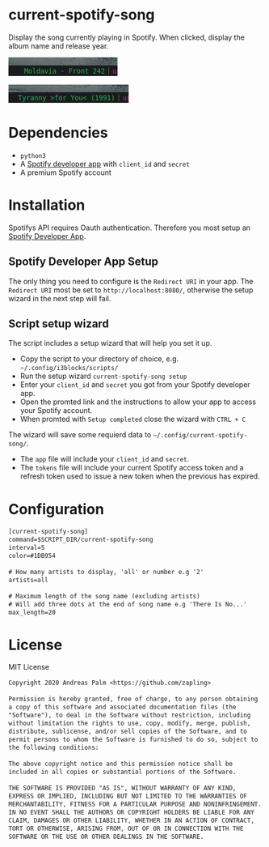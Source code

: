 # current-spotify-song

Display the song currently playing in Spotify. When clicked, display the album name and release year.

![Song title](song.png)

![Album name with release year](album.png)

# Dependencies

* `python3`
* A [Spotify developer app](https://developer.spotify.com/dashboard/applications) with `client_id` and `secret`
* A premium Spotify account

# Installation

Spotifys API requires Oauth authentication. Therefore you most setup an [Spotify Developer App](https://developer.spotify.com/dashboard/applications).

## Spotify Developer App Setup

The only thing you need to configure is the `Redirect URI` in your app. The `Redirect URI` most be set to `http://localhost:8080/`, otherwise the setup wizard in the next step will fail.


## Script setup wizard

The script includes a setup wizard that will help you set it up.

* Copy the script to your directory of choice, e.g. `~/.config/i3blocks/scripts/`
* Run the setup wizard `current-spotify-song setup`
* Enter your `client_id` and `secret` you got from your Spotify developer app.
* Open the promted link and the instructions to allow your app to access your Spotify account.
* When promted with `Setup completed` close the wizard with `CTRL + C`

The wizard will save some requierd data to `~/.config/current-spotify-song/`.

* The `app` file will include your `client_id` and `secret`.
* The `tokens` file will include your current Spotify access token and a refresh token used to issue a new token when the previous has expired.

# Configuration
```
[current-spotify-song]
command=$SCRIPT_DIR/current-spotify-song
interval=5
color=#1DB954

# How many artists to display, 'all' or number e.g '2'
artists=all

# Maximum length of the song name (excluding artists)
# Will add three dots at the end of song name e.g 'There Is No...'
max_length=20
```

# License

MIT License

```
Copyright 2020 Andreas Palm <https://github.com/zapling>

Permission is hereby granted, free of charge, to any person obtaining a copy of this software and associated documentation files (the "Software"), to deal in the Software without restriction, including without limitation the rights to use, copy, modify, merge, publish, distribute, sublicense, and/or sell copies of the Software, and to permit persons to whom the Software is furnished to do so, subject to the following conditions:

The above copyright notice and this permission notice shall be included in all copies or substantial portions of the Software.

THE SOFTWARE IS PROVIDED "AS IS", WITHOUT WARRANTY OF ANY KIND, EXPRESS OR IMPLIED, INCLUDING BUT NOT LIMITED TO THE WARRANTIES OF MERCHANTABILITY, FITNESS FOR A PARTICULAR PURPOSE AND NONINFRINGEMENT. IN NO EVENT SHALL THE AUTHORS OR COPYRIGHT HOLDERS BE LIABLE FOR ANY CLAIM, DAMAGES OR OTHER LIABILITY, WHETHER IN AN ACTION OF CONTRACT, TORT OR OTHERWISE, ARISING FROM, OUT OF OR IN CONNECTION WITH THE SOFTWARE OR THE USE OR OTHER DEALINGS IN THE SOFTWARE.
```